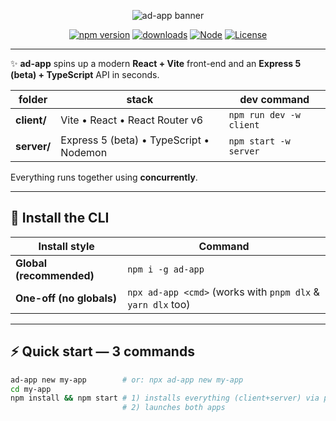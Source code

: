 <!-- ──────────────────────────────────────────────────────────────────────────── -->
<!--  ad-app – README TEMPLATE                                                  -->
<!--  copy-paste this whole file directly into createReadme() *or* your repo    -->
<!-- ──────────────────────────────────────────────────────────────────────────── -->

<p align="center">
  <img src="https://img.shields.io/badge/ad--app-Full-Stack%20Scaffolder-7B3DF3?logo=npm&logoColor=white" alt="ad-app banner">
</p>

<div align="center">

[![npm version](https://img.shields.io/npm/v/ad-app?label=npm%20@latest&color=cb3837)](https://www.npmjs.com/package/ad-app)
[![downloads](https://img.shields.io/npm/dw/ad-app?color=brightgreen&label=downloads)](https://www.npmjs.com/package/ad-app)
[![Node](https://img.shields.io/badge/node-%E2%89%A518.x-brightgreen?logo=node.js)](https://nodejs.org/)
[![License](https://img.shields.io/npm/l/ad-app?color=blue)](LICENSE)

</div>

---

✨ **ad-app** spins up a modern **React + Vite** front-end and an **Express 5 (beta) + TypeScript** API in seconds.

| folder        | stack                                             | dev command            |
| ------------- | ------------------------------------------------- | ---------------------- |
| **client/**   | Vite • React • React Router v6                    | `npm run dev -w client` |
| **server/**   | Express 5 (beta) • TypeScript • Nodemon           | `npm start -w server`  |

Everything runs together using **concurrently**.

---

## 🚀 Install the CLI

| Install style | Command |
| ------------- | ------- |
| **Global (recommended)** | `npm i -g ad-app` |
| **One-off (no globals)** | `npx ad-app <cmd>` (works with `pnpm dlx` & `yarn dlx` too) |

---

## ⚡ Quick start — 3 commands

```bash
ad-app new my-app        # or: npx ad-app new my-app
cd my-app
npm install && npm start # 1) installs everything (client+server) via preinstall
                         # 2) launches both apps
